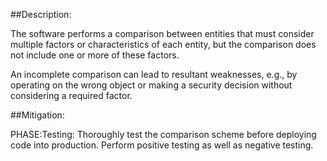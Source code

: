 ##Description:

The software performs a comparison between entities that must consider multiple factors or characteristics of each entity, but the comparison does not include one or more of these factors.

An incomplete comparison can lead to resultant weaknesses, e.g., by operating on the wrong object or making a security decision without considering a required factor.

##Mitigation:


PHASE:Testing:
Thoroughly test the comparison scheme before deploying code into production. Perform positive testing as well as negative testing.

